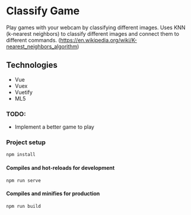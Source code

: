 # Classify Game

Play games with your webcam by classifying different images. Uses KNN (k-nearest neighbors) to classify different images and connect them to different commands. (https://en.wikipedia.org/wiki/K-nearest_neighbors_algorithm)

## Technologies
-   Vue
-   Vuex
-   Vuetify
-   ML5

### TODO:
-   Implement a better game to play

### Project setup
```
npm install
```

#### Compiles and hot-reloads for development
```
npm run serve
```

#### Compiles and minifies for production
```
npm run build
```
